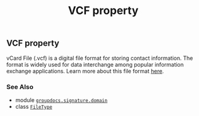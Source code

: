 ﻿---
title: VCF property
second_title: GroupDocs.Signature for Python via .NET API References
description: 
type: docs
url: /python-net/groupdocs.signature.domain/filetype/vcf/
is_root: false
weight: 580
---

## VCF property


vCard File (.vcf) is a digital file format for storing contact information. The format is widely used for data interchange among popular information exchange applications.
Learn more about this file format [here](https://wiki.fileformat.com/email/vcf).

### See Also
* module [`groupdocs.signature.domain`](../../)
* class [`FileType`](/signature/python-net/groupdocs.signature.domain/filetype)
